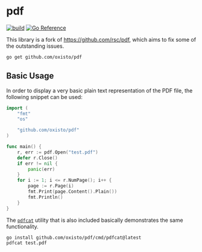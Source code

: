 # pdf

[![build](https://github.com/oxisto/pdf/actions/workflows/build.yml/badge.svg)](https://github.com/oxisto/pdf/actions/workflows/build.yml)
[![Go
Reference](https://pkg.go.dev/badge/github.com/oxisto.svg)](https://pkg.go.dev/github.com/oxisto/pdf)

This library is a fork of https://github.com/rsc/pdf, which aims to fix some of the outstanding issues.

```bash
go get github.com/oxisto/pdf
```

## Basic Usage

In order to display a very basic plain text representation of the PDF file, the following snippet can be used:

```go
import (
    "fmt"
    "os"

    "github.com/oxisto/pdf"
)

func main() {
    r, err := pdf.Open("test.pdf")
    defer r.Close()
    if err != nil {
        panic(err)
    }
    for i := 1; i <= r.NumPage(); i++ {
        page := r.Page(i)
        fmt.Print(page.Content().Plain())
        fmt.Println()
    }
}
```

The [`pdfcat`](./cmd/pdfcat/pdfcat.go) utility that is also included basically demonstrates the same functionality.

```bash
go install github.com/oxisto/pdf/cmd/pdfcat@latest
pdfcat test.pdf
```
